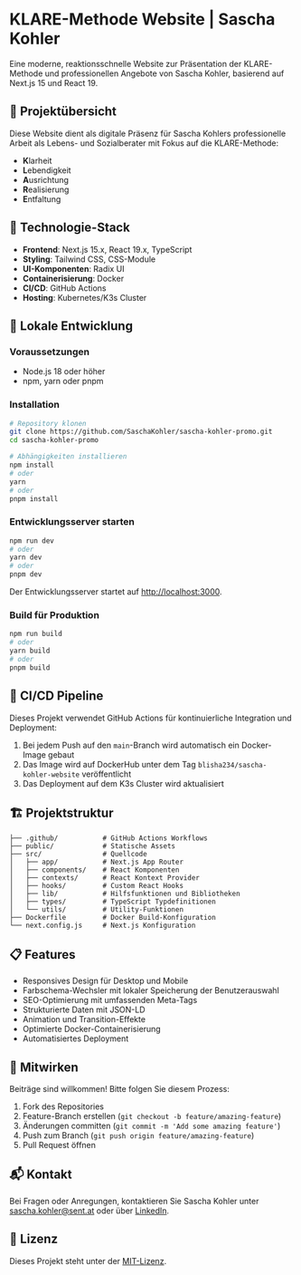 # KLARE-Methode Website | Sascha Kohler

Eine moderne, reaktionsschnelle Website zur Präsentation der KLARE-Methode und professionellen Angebote von Sascha Kohler, basierend auf Next.js 15 und React 19.

## 🌟 Projektübersicht

Diese Website dient als digitale Präsenz für Sascha Kohlers professionelle Arbeit als Lebens- und Sozialberater mit Fokus auf die KLARE-Methode:

- **K**larheit 
- **L**ebendigkeit 
- **A**usrichtung 
- **R**ealisierung 
- **E**ntfaltung

## 🚀 Technologie-Stack

- **Frontend**: Next.js 15.x, React 19.x, TypeScript
- **Styling**: Tailwind CSS, CSS-Module
- **UI-Komponenten**: Radix UI
- **Containerisierung**: Docker
- **CI/CD**: GitHub Actions
- **Hosting**: Kubernetes/K3s Cluster

## 🔧 Lokale Entwicklung

### Voraussetzungen

- Node.js 18 oder höher
- npm, yarn oder pnpm

### Installation

```bash
# Repository klonen
git clone https://github.com/SaschaKohler/sascha-kohler-promo.git
cd sascha-kohler-promo

# Abhängigkeiten installieren
npm install
# oder
yarn 
# oder
pnpm install
```

### Entwicklungsserver starten

```bash
npm run dev
# oder
yarn dev
# oder
pnpm dev
```

Der Entwicklungsserver startet auf [http://localhost:3000](http://localhost:3000).

### Build für Produktion

```bash
npm run build
# oder
yarn build
# oder
pnpm build
```

## 🔄 CI/CD Pipeline

Dieses Projekt verwendet GitHub Actions für kontinuierliche Integration und Deployment:

1. Bei jedem Push auf den `main`-Branch wird automatisch ein Docker-Image gebaut
2. Das Image wird auf DockerHub unter dem Tag `blisha234/sascha-kohler-website` veröffentlicht
3. Das Deployment auf dem K3s Cluster wird aktualisiert

## 🏗 Projektstruktur

```
├── .github/           # GitHub Actions Workflows
├── public/            # Statische Assets 
├── src/               # Quellcode
│   ├── app/           # Next.js App Router
│   ├── components/    # React Komponenten
│   ├── contexts/      # React Kontext Provider
│   ├── hooks/         # Custom React Hooks
│   ├── lib/           # Hilfsfunktionen und Bibliotheken
│   ├── types/         # TypeScript Typdefinitionen
│   └── utils/         # Utility-Funktionen
├── Dockerfile         # Docker Build-Konfiguration
└── next.config.js     # Next.js Konfiguration
```

## 📋 Features

- Responsives Design für Desktop und Mobile
- Farbschema-Wechsler mit lokaler Speicherung der Benutzerauswahl
- SEO-Optimierung mit umfassenden Meta-Tags
- Strukturierte Daten mit JSON-LD
- Animation und Transition-Effekte
- Optimierte Docker-Containerisierung
- Automatisiertes Deployment

## 🤝 Mitwirken

Beiträge sind willkommen! Bitte folgen Sie diesem Prozess:

1. Fork des Repositories
2. Feature-Branch erstellen (`git checkout -b feature/amazing-feature`)
3. Änderungen committen (`git commit -m 'Add some amazing feature'`)
4. Push zum Branch (`git push origin feature/amazing-feature`)
5. Pull Request öffnen

## 📬 Kontakt

Bei Fragen oder Anregungen, kontaktieren Sie Sascha Kohler unter sascha.kohler@sent.at oder über [LinkedIn](https://www.linkedin.com/in/sascha-kohler/).

## 📄 Lizenz

Dieses Projekt steht unter der [MIT-Lizenz](LICENSE.md).
